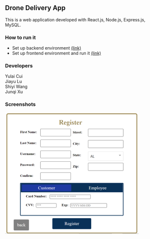 ## Drone Delivery App
This is a web application developed with React.js, Node.js, Express.js, MySQL. 
<br/>

### How to run it

- Set up backend environment [(link)](https://github.com/JackyXu-Cool/DroneDeliver/tree/master/backend)
- Set up frontend environment and run it [(link)](https://github.com/JackyXu-Cool/DroneDeliver/tree/master/frontend)

### Developers

Yulai Cui <br/>
Jiayu Lu <br/>
Shiyi Wang <br/>
Junqi Xu <br/>

### Screenshots
<p float="left">
  <img src="./screenshots/register.png" height="400"/>
</p>
